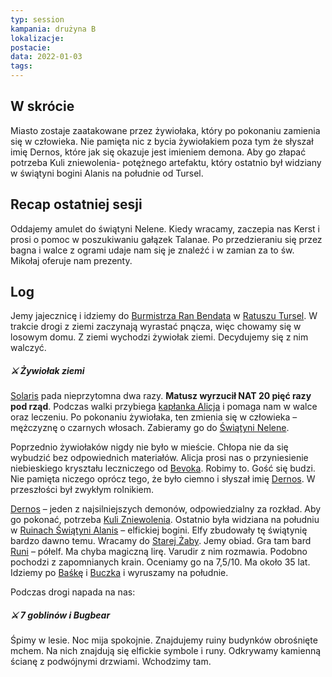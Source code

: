 ```yaml
---
typ: session
kampania: drużyna B
lokalizacje: 
postacie: 
data: 2022-01-03
tags: 
---
```

## W skrócie
Miasto zostaje zaatakowane przez żywiołaka, który po pokonaniu zamienia się w człowieka. Nie pamięta nic z bycia żywiołakiem poza tym że słyszał imię Dernos, które jak się okazuje jest imieniem demona. Aby go złapać potrzeba Kuli zniewolenia- potężnego artefaktu, który ostatnio był widziany w świątyni bogini Alanis na południe od Tursel.
## Recap ostatniej sesji
Oddajemy amulet do świątyni Nelene. Kiedy wracamy, zaczepia nas Kerst i prosi o pomoc w poszukiwaniu gałązek Talanae. Po przedzieraniu się przez bagna i walce z ogrami udaje nam się je znaleźć i w zamian za to św. Mikołaj oferuje nam prezenty.
## Log
Jemy jajecznicę i idziemy do [Burmistrza Ran Bendata](../NPC/Burmistrz%20Ran%20Bendat.md) w [Ratuszu Tursel](../lokacje/Ratusz%20Tursel.md). W trakcie drogi z ziemi zaczynają wyrastać pnącza, więc chowamy się w losowym domu. Z ziemi wychodzi żywiołak ziemi. Decydujemy się z nim walczyć.

##### ⚔ Żywiołak ziemi
[Solaris](../postacie%20graczy/Solaris.md) pada nieprzytomna dwa razy. **Matusz wyrzucił NAT 20 pięć razy pod rząd**. Podczas walki przybiega [kapłanka Alicja](../NPC/kap%C5%82anka%20Alicja.md) i pomaga nam w walce oraz leczeniu. Po pokonaniu żywiołaka, ten zmienia się w człowieka – mężczyznę o czarnych włosach. Zabieramy go do [Świątyni Nelene](../lokacje/%C5%9Awi%C4%85tynia%20Nelene.md).

Poprzednio żywiołaków nigdy nie było w mieście. Chłopa nie da się wybudzić bez odpowiednich materiałów. Alicja prosi nas o przyniesienie niebieskiego kryształu leczniczego od [Bevoka](../NPC/Bevok.md). Robimy to. Gość się budzi. Nie pamięta niczego oprócz tego, że było ciemno i słyszał imię [Dernos](../bogowie/Dernos.md). W przeszłości był zwykłym rolnikiem.

[Dernos](../bogowie/Dernos.md) – jeden z najsilniejszych demonów, odpowiedzialny za rozkład. Aby go pokonać, potrzeba [Kuli Zniewolenia](../przedmioty/Kula%20Zniewolenia.md). Ostatnio była widziana na południu w [Ruinach Świątyni Alanis](../lokacje/Ruiny%20%C5%9Awi%C4%85tyni%20Alanis.md) – elfickiej bogini. Elfy zbudowały tę świątynię bardzo dawno temu. Wracamy do [Starej Żaby](../lokacje/Stara%20%C5%BBaba.md). Jemy obiad. Gra tam bard [Runi](../NPC/Runi.md) – półelf. Ma chyba magiczną lirę. Varudir z nim rozmawia. Podobno pochodzi z zapomnianych krain. Oceniamy go na 7,5/10. Ma około 35 lat. Idziemy po [Baśkę](../zwierz%C4%85tka/Ba%C5%9Bka.md) i [Buczka](../zwierz%C4%85tka/Buczek.md) i wyruszamy na południe.

Podczas drogi napada na nas:

##### ⚔ 7 goblinów i Bugbear

Śpimy w lesie. Noc mija spokojnie. Znajdujemy ruiny budynków obrośnięte mchem. Na nich znajdują się elfickie symbole i runy. Odkrywamy kamienną ścianę z podwójnymi drzwiami. Wchodzimy tam.